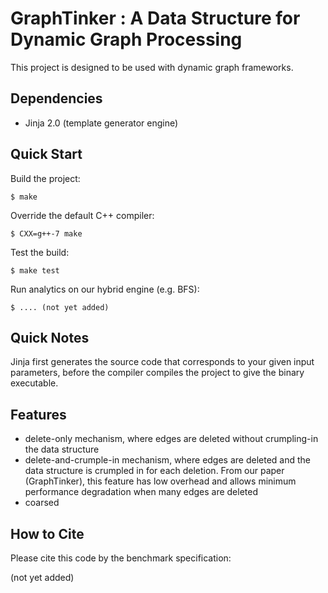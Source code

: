 GraphTinker : A Data Structure for Dynamic Graph Processing
===================

This project is designed to be used with dynamic graph frameworks.

Dependencies
----------------
+ Jinja 2.0 (template generator engine)

Quick Start
-----------

Build the project:

    $ make

Override the default C++ compiler:

    $ CXX=g++-7 make

Test the build:

    $ make test

Run analytics on our hybrid engine (e.g. BFS):

    $ .... (not yet added)


Quick Notes
-------------

Jinja first generates the source code that corresponds to your given input parameters, before the compiler compiles the project to give the binary executable.


Features
-----------------------

+ delete-only mechanism, where edges are deleted without crumpling-in the data structure
+ delete-and-crumple-in mechanism, where edges are deleted and the data structure is crumpled in for each deletion. From our paper (GraphTinker), this feature has low overhead and allows minimum performance degradation when many edges are deleted
+ coarsed


How to Cite
-----------

Please cite this code by the benchmark specification:

(not yet added)

